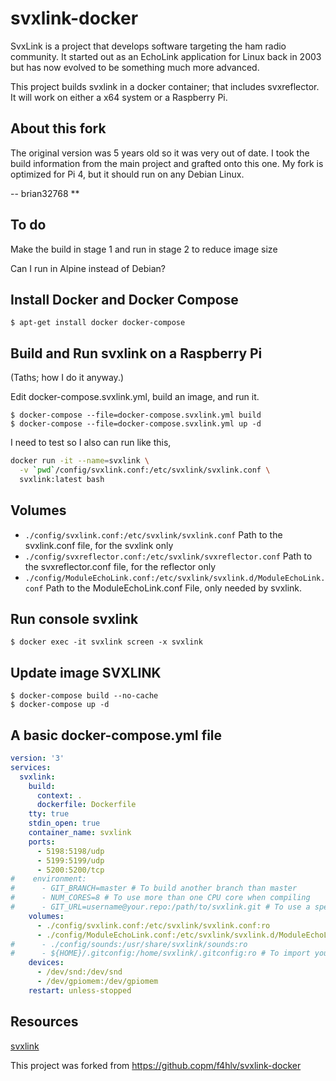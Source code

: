 # svxlink-docker

SvxLink is a project that develops software targeting the ham radio
community. It started out as an EchoLink application for Linux back in
2003 but has now evolved to be something much more advanced.

This project builds svxlink in a docker container; that includes
svxreflector. It will work on either a x64 system or a Raspberry Pi.

## About this fork

The original version was 5 years old so it was very out of date.
I took the build information from the main project and grafted onto this one.
My fork is optimized for Pi 4, but it should run on any Debian Linux. 

-- brian32768 **

## To do

Make the build in stage 1 and
run in stage 2 to reduce image size

Can I run in Alpine instead of Debian?

## Install Docker and Docker Compose

```console
$ apt-get install docker docker-compose
```

## Build and Run svxlink on a Raspberry Pi

(Taths; how I do it anyway.)

Edit docker-compose.svxlink.yml, 
build an image, 
and run it.

```console
$ docker-compose --file=docker-compose.svxlink.yml build
$ docker-compose --file=docker-compose.svxlink.yml up -d
```

I need to test so I also can run like this,

```bash
docker run -it --name=svxlink \
  -v `pwd`/config/svxlink.conf:/etc/svxlink/svxlink.conf \
  svxlink:latest bash
```

## Volumes

- `./config/svxlink.conf:/etc/svxlink/svxlink.conf` Path to the svxlink.conf file, for the svxlink only
- `./config/svxreflector.conf:/etc/svxlink/svxreflector.conf` Path to the svxreflector.conf file, for the reflector only
- `./config/ModuleEchoLink.conf:/etc/svxlink/svxlink.d/ModuleEchoLink.conf` Path to the ModuleEchoLink.conf File, only needed by svxlink.

## Run console svxlink
```console
$ docker exec -it svxlink screen -x svxlink
```

## Update image SVXLINK
```console
$ docker-compose build --no-cache
$ docker-compose up -d
```

## A basic docker-compose.yml file

```yml
version: '3'
services:
  svxlink:
    build:
      context: .
      dockerfile: Dockerfile
    tty: true
    stdin_open: true
    container_name: svxlink
    ports:
      - 5198:5198/udp
      - 5199:5199/udp
      - 5200:5200/tcp
#    environment:
#      - GIT_BRANCH=master # To build another branch than master
#      - NUM_CORES=8 # To use more than one CPU core when compiling
#      - GIT_URL=username@your.repo:/path/to/svxlink.git # To use a specific git repositoty instead of the default one
    volumes:
      - ./config/svxlink.conf:/etc/svxlink/svxlink.conf:ro
      - ./config/ModuleEchoLink.conf:/etc/svxlink/svxlink.d/ModuleEchoLink.conf:ro
#      - ./config/sounds:/usr/share/svxlink/sounds:ro
#      - ${HOME}/.gitconfig:/home/svxlink/.gitconfig:ro # To import your git config add (mileage may vary)
    devices:
      - /dev/snd:/dev/snd
      - /dev/gpiomem:/dev/gpiomem
    restart: unless-stopped
```

## Resources

[svxlink](https://svxlink.org)

This project was forked from https://github.copm/f4hlv/svxlink-docker

